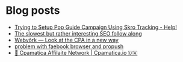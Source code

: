 # Blog posts
<!-- BLOG-POST-LIST:START -->
- [Trying to Setup Pop Guide Campaign Using Skro Tracking - Help!](https://afflift.com/f/threads/trying-to-setup-pop-guide-campaign-using-skro-tracking-help.9850/)
- [The slowest but rather interesting SEO follow along](https://afflift.com/f/threads/the-slowest-but-rather-interesting-seo-follow-along.4759/)
- [Webvõrk — Look at the CPA in a new way](https://afflift.com/f/threads/webv%C3%B5rk-%E2%80%94-look-at-the-cpa-in-a-new-way.2820/)
- [problem with faebook browser and propush](https://afflift.com/f/threads/problem-with-faebook-browser-and-propush.9861/)
- [💸 Cpamatica Affilaite Network | Cpamatica.io 🇺🇦](https://afflift.com/f/threads/%F0%9F%92%B8-cpamatica-affilaite-network-cpamatica-io-%F0%9F%87%BA%F0%9F%87%A6.8489/)
<!-- BLOG-POST-LIST:END -->
